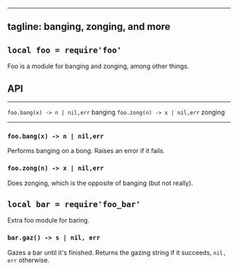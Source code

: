 ----
tagline: banging, zonging, and more
----

## `local foo = require'foo'`

Foo is a module for banging and zonging, among other things.

## API

----------------------------- ----------------------
`foo.bang(x) -> n | nil,err`  banging
`foo.zong(n) -> x | nil,err`  zonging
----------------------------- ----------------------

### `foo.bang(x) -> n | nil,err`

Performs banging on a bong. Raises an error if it fails.

### `foo.zong(n) -> x | nil,err`

Does zonging, which is the opposite of banging (but not really).

## `local bar = require'foo_bar'`

Extra foo module for baring.

### `bar.gaz() -> s | nil, err`

Gazes a bar until it's finished.
Returns the gazing string if it succeeds, `nil, err` otherwise.
